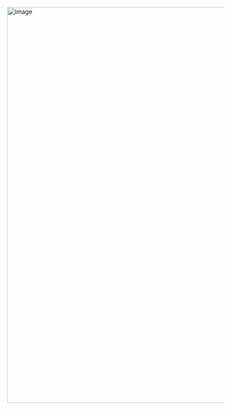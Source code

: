 <img width="919" alt="image" src="https://github.com/Ichingi/Portfolio/assets/148889528/beed1a17-2e5d-4057-bf09-3d7a4ecf945b">
